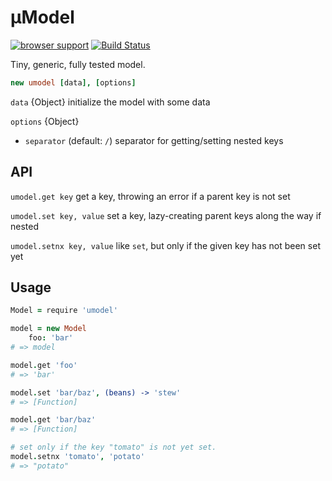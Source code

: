 # µModel

[![browser support](https://ci.testling.com/eighttrackmind/umodel.png)](https://ci.testling.com/eighttrackmind/umodel)
[![Build Status](https://travis-ci.org/eighttrackmind/umodel.png)](https://travis-ci.org/eighttrackmind/umodel.png)

Tiny, generic, fully tested model.

```coffee
new umodel [data], [options]
```

`data` {Object} initialize the model with some data

`options` {Object}

- `separator` (default: `/`) separator for getting/setting nested keys

## API

`umodel.get key` get a key, throwing an error if a parent key is not set

`umodel.set key, value` set a key, lazy-creating parent keys along the way if nested

`umodel.setnx key, value` like `set`, but only if the given key has not been set yet

## Usage

```coffee
Model = require 'umodel'

model = new Model
	foo: 'bar'
# => model

model.get 'foo'
# => 'bar'

model.set 'bar/baz', (beans) -> 'stew'
# => [Function]

model.get 'bar/baz'
# => [Function]

# set only if the key "tomato" is not yet set.
model.setnx 'tomato', 'potato'
# => "potato"
```
